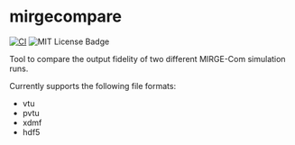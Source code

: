 # mirgecompare

[![CI](https://github.com/annabellej/mirgecompare/actions/workflows/ci.yaml/badge.svg)](https://github.com/annabellej/mirgecompare/actions/workflows/ci.yaml)
![MIT License Badge](https://img.shields.io/badge/license-MIT-green)

Tool to compare the output fidelity of two different MIRGE-Com simulation runs.

Currently supports the following file formats:
* vtu
* pvtu
* xdmf
* hdf5
